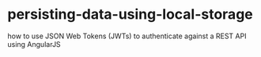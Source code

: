 # persisting-data-using-local-storage
how to use JSON Web Tokens (JWTs) to authenticate against a REST API using AngularJS
